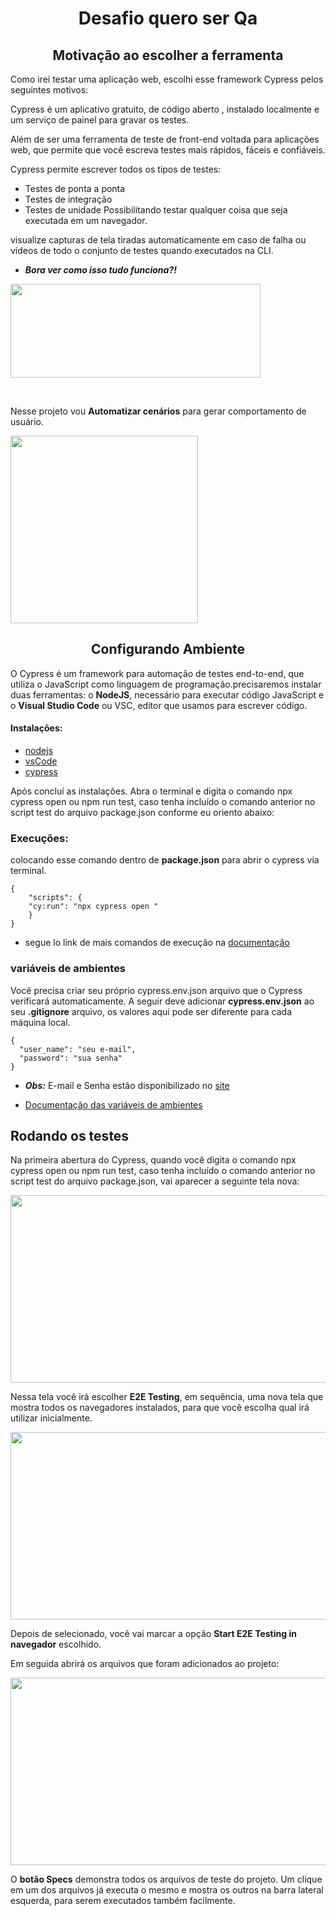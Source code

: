 
<h1 align="center"> Desafio quero ser Qa </h1>


<h2 align="center">Motivação ao escolher a ferramenta</h2>
Como irei testar uma aplicação web, escolhi esse framework Cypress pelos seguintes motivos:

Cypress é um aplicativo gratuito, de código aberto , instalado localmente e um serviço de painel para gravar os testes.

Além de ser uma ferramenta de teste de front-end voltada para aplicações web, que permite que você escreva testes mais rápidos, fáceis e confiáveis.

Cypress permite escrever todos os tipos de testes:
- Testes de ponta a ponta
- Testes de integração
- Testes de unidade
Possibilitando testar qualquer coisa que seja executada em um navegador.

visualize capturas de tela tiradas automaticamente em caso de falha ou vídeos de todo o conjunto de testes quando executados na CLI.

-  **_Bora ver como isso tudo funciona?!_**

<img src="https://media.giphy.com/media/HscDLzkO8EOTmgkhQP/giphy.gif"  style="width:400px;height:150px" >
<p>
<br>


Nesse projeto vou **Automatizar cenários** para gerar comportamento de usuário.

</p>

 
<img style="border-radius:width:300px;height:300px" src="https://user-images.githubusercontent.com/98066667/190527566-df7dfa14-b256-47b7-8a7b-0865b5904382.gif"  > 






 <h2 align="center"> Configurando Ambiente </h2>

O Cypress é um framework para automação de testes end-to-end, que utiliza o JavaScript como linguagem de programação.precisaremos instalar duas ferramentas: o **NodeJS**, necessário para executar código JavaScript e o **Visual Studio Code** ou VSC, editor que usamos para escrever código.
 #### Instalações:
 - [nodejs](https://nodejs.org/en/)
 - [vsCode](https://code.visualstudio.com/)
 - [cypress](https://www.cypress.io/)

 Após concluí as instalações. Abra o terminal e  digita o comando npx cypress open ou npm run test, caso tenha incluído o comando anterior no script test do arquivo package.json conforme eu oriento abaixo:


### Execuções:
colocando esse comando dentro de **package.json** para abrir o cypress via terminal.
```
{
    "scripts": {
    "cy:run": "npx cypress open "
    }
} 
```
- segue lo link de mais comandos de execução na [documentação](https://docs.cypress.io/guides/guides/command-line#How-to-run-commands) 

### variáveis de ambientes

Você precisa criar seu próprio cypress.env.json arquivo que o Cypress verificará automaticamente. A seguir deve adicionar **cypress.env.json** ao seu **.gitignore** arquivo, os valores aqui pode ser diferente para cada máquina local.

```
{
  "user_name": "seu e-mail",
  "password": "sua senha"
}
```

- **_Obs:_** E-mail e Senha estão disponibilizado no [site](https://www.saucedemo.com/) 

- [Documentação das variáveis de ambientes](https://docs.cypress.io/guides/references/configuration#Configuration-File)

## Rodando os testes

Na primeira abertura do Cypress, quando você digita o comando npx cypress open ou npm run test, caso tenha incluído o comando anterior no script test do arquivo package.json, vai aparecer a seguinte tela nova:

<img src="https://cdn1.gnarususercontent.com.br/1/40407/642de4e3-8e2c-4707-b480-d5692263c27e.png" style="width:900px;height:300px" >

Nessa tela você irá escolher **E2E Testing**, em sequência, uma nova tela que mostra todos os navegadores instalados, para que você escolha qual irá utilizar inicialmente.

<img src="https://cdn1.gnarususercontent.com.br/1/40407/ed906de9-810e-4e0c-8eda-5ee91b4a806f.png" style="width:900px;height:300px" >

Depois de selecionado, você vai marcar a opção **Start E2E Testing in navegador** escolhido.

Em seguida abrirá  os arquivos que foram adicionados ao projeto: 




<img src="https://user-images.githubusercontent.com/77105353/190827266-689beebc-297e-47f9-9d0d-8efdaf5cb221.png" style="width:900px;height:300px">


O **botão Specs** demonstra todos os arquivos de teste do projeto. Um clique em um dos arquivos já executa o mesmo e mostra os outros na barra lateral esquerda, para serem executados também facilmente.
















 
















